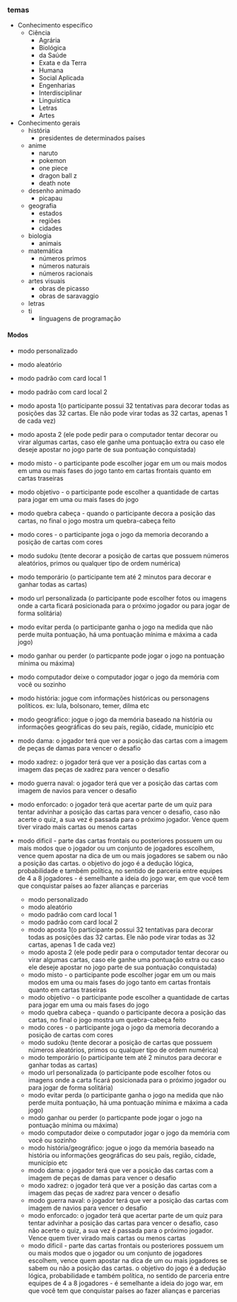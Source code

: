 ### temas
- Conhecimento específico
    - Ciência
       - Agrária
       - Biológica
       - da Saúde
       - Exata e da Terra
       - Humana
       - Social Aplicada
       - Engenharias
       - Interdisciplinar
       - Linguística
       - Letras
       - Artes
- Conhecimento gerais
    - história
       - presidentes de determinados países
    - anime
       - naruto
       - pokemon
       - one piece
       - dragon ball z
       - death note
    - desenho animado
       - picapau 
    - geografia
       - estados
       - regiões
       - cidades
    - biologia
       - animais
    - matemática
       - números primos
       - números naturais
       - números racionais
    - artes visuais
       - obras de picasso
       - obras de saravaggio
    - letras
    - ti
       - linguagens de programação

#### Modos
- modo personalizado
- modo aleatório
- modo padrão com card local 1
- modo padrão com card local 2
- modo aposta 1(o participante possui 32 tentativas para decorar todas as posições das 32 cartas. Ele não pode virar todas as 32 cartas, apenas 1 de cada vez)
- modo aposta 2 (ele pode pedir para o computador tentar decorar ou virar algumas cartas, caso ele ganhe uma pontuação extra ou caso ele deseje apostar no jogo parte de sua pontuação conquistada)
- modo misto - o participante pode escolher jogar em um ou mais modos em uma ou mais fases do jogo tanto em cartas frontais quanto em cartas traseiras
- modo objetivo - o participante pode escolher a quantidade de cartas para jogar em uma ou mais fases do jogo
- modo quebra cabeça - quando o participante decora a posição das cartas, no final o jogo mostra um quebra-cabeça feito
- modo cores - o participante joga o jogo da memoria decorando a posição de cartas com cores
- modo sudoku (tente decorar a posição de cartas que possuem números aleatórios, primos ou qualquer tipo de ordem numérica)
- modo temporário (o participante tem até 2 minutos para decorar e ganhar todas as cartas)
- modo url personalizada (o participante pode escolher fotos ou imagens onde a carta ficará posicionada para o próximo jogador ou para jogar de forma solitária)
- modo evitar perda (o participante ganha o jogo na medida que não perde muita pontuação, há uma pontuação mínima e máxima a cada jogo)
- modo ganhar ou perder (o particpante pode jogar o jogo na pontuação mínima ou máxima)
- modo computador deixe o computador jogar o jogo da memória com você ou sozinho
- modo história: jogue com informações históricas ou personagens políticos. ex: lula, bolsonaro, temer, dilma etc
- modo geográfico: jogue o jogo da memória baseado na história ou informações geográficas do seu país, região, cidade, município etc
- modo dama: o jogador terá que ver a posição das cartas com a imagem de peças de damas para vencer o desafio
- modo xadrez: o jogador terá que ver a posição das cartas com a imagem das peças de xadrez para vencer o desafio
- modo guerra naval: o jogador terá que ver a posição das cartas com imagem de navios para vencer o desafio
- modo enforcado: o jogador terá que acertar parte de um quiz para tentar advinhar a posição das cartas para vencer o desafio, caso não acerte o quiz, a sua vez é passada para o próximo jogador. Vence quem tiver virado mais cartas ou menos cartas
- modo dificil - parte das cartas frontais ou posteriores possuem um ou mais modos que o jogador ou um conjunto de jogadores escolhem, vence quem apostar na dica de um ou mais jogadores se sabem ou não a posição das cartas. o objetivo do jogo é a dedução lógica, probabilidade e também política, no sentido de parceria entre equipes de 4 a 8 jogadores - é semelhante a ideia do jogo war, em que você tem que conquistar países ao fazer alianças e parcerias





    - modo personalizado
    - modo aleatório
    - modo padrão com card local 1
    - modo padrão com card local 2
    - modo aposta 1(o participante possui 32 tentativas para decorar todas as posições das 32 cartas. Ele não pode virar todas as 32 cartas, apenas 1 de cada vez)
    - modo aposta 2 (ele pode pedir para o computador tentar decorar ou virar algumas cartas, caso ele ganhe uma pontuação extra ou caso ele deseje apostar no jogo parte de sua pontuação conquistada)
    - modo misto - o participante pode escolher jogar em um ou mais modos em uma ou mais fases do jogo tanto em cartas frontais quanto em cartas traseiras
    - modo objetivo - o participante pode escolher a quantidade de cartas para jogar em uma ou mais fases do jogo
    - modo quebra cabeça - quando o participante decora a posição das cartas, no final o jogo mostra um quebra-cabeça feito
    - modo cores - o participante joga o jogo da memoria decorando a posição de cartas com cores
    - modo sudoku (tente decorar a posição de cartas que possuem números aleatórios, primos ou qualquer tipo de ordem numérica)
    - modo temporário (o participante tem até 2 minutos para decorar e ganhar todas as cartas)
    - modo url personalizada (o participante pode escolher fotos ou imagens onde a carta ficará posicionada para o próximo jogador ou para jogar de forma solitária)
    - modo evitar perda (o participante ganha o jogo na medida que não perde muita pontuação, há uma pontuação mínima e máxima a cada jogo)
    - modo ganhar ou perder (o particpante pode jogar o jogo na pontuação mínima ou máxima)
    - modo computador deixe o computador jogar o jogo da memória com você ou sozinho
    - modo história/geográfico: jogue o jogo da memória baseado na história ou informações geográficas do seu país, região, cidade, município etc
    - modo dama: o jogador terá que ver a posição das cartas com a imagem de peças de damas para vencer o desafio
    - modo xadrez: o jogador terá que ver a posição das cartas com a imagem das peças de xadrez para vencer o desafio
    - modo guerra naval: o jogador terá que ver a posição das cartas com imagem de navios para vencer o desafio
    - modo enforcado: o jogador terá que acertar parte de um quiz para tentar advinhar a posição das cartas para vencer o desafio, caso não acerte o quiz, a sua vez é passada para o próximo jogador. Vence quem tiver virado mais cartas ou menos cartas
    - modo dificil - parte das cartas frontais ou posteriores possuem um ou mais modos que o jogador ou um conjunto de jogadores escolhem, vence quem apostar na dica de um ou mais jogadores se sabem ou não a posição das cartas. o objetivo do jogo é a dedução lógica, probabilidade e também política, no sentido de parceria entre equipes de 4 a 8 jogadores - é semelhante a ideia do jogo war, em que você tem que conquistar países ao fazer alianças e parcerias

